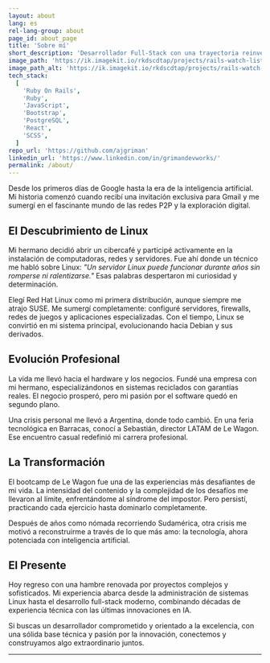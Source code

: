 ```yaml
---
layout: about
lang: es
rel-lang-group: about
page_id: about_page
title: 'Sobre mí'
short_description: 'Desarrollador Full-Stack con una trayectoria reinventada. Mi base de 25 años en sistemas y hardware es el cimiento de mi nueva carrera en el desarrollo de software'
image_path: 'https://ik.imagekit.io/rkdscdtap/projects/rails-watch-list2.png?updatedAt=1749384855468'
image_path_alt: 'https://ik.imagekit.io/rkdscdtap/projects/rails-watch-list3.png?updatedAt=1749384880152'
tech_stack:
  [
    'Ruby On Rails',
    'Ruby',
    'JavaScript',
    'Bootstrap',
    'PostgreSQL',
    'React',
    'SCSS',
  ]
repo_url: 'https://github.com/ajgriman'
linkedin_url: 'https://www.linkedin.com/in/grimandevworks/'
permalink: /about/
---
```


Desde los primeros días de Google hasta la era de la inteligencia artificial. Mi historia comenzó cuando recibí una invitación exclusiva para Gmail y me sumergí en el fascinante mundo de las redes P2P y la exploración digital.

## El Descubrimiento de Linux

Mi hermano decidió abrir un cibercafé y participé activamente en la instalación de computadoras, redes y servidores. Fue ahí donde un técnico me habló sobre Linux: _"Un servidor Linux puede funcionar durante años sin romperse ni ralentizarse."_ Esas palabras despertaron mi curiosidad y determinación.

Elegí Red Hat Linux como mi primera distribución, aunque siempre me atrajo SUSE. Me sumergí completamente: configuré servidores, firewalls, redes de juegos y aplicaciones especializadas. Con el tiempo, Linux se convirtió en mi sistema principal, evolucionando hacia Debian y sus derivados.

## Evolución Profesional

La vida me llevó hacia el hardware y los negocios. Fundé una empresa con mi hermano, especializándonos en sistemas reciclados con garantías reales. El negocio prosperó, pero mi pasión por el software quedó en segundo plano.

Una crisis personal me llevó a Argentina, donde todo cambió. En una feria tecnológica en Barracas, conocí a Sebastián, director LATAM de Le Wagon. Ese encuentro casual redefinió mi carrera profesional.

## La Transformación

El bootcamp de Le Wagon fue una de las experiencias más desafiantes de mi vida. La intensidad del contenido y la complejidad de los desafíos me llevaron al límite, enfrentándome al síndrome del impostor. Pero persistí, practicando cada ejercicio hasta dominarlo completamente.

Después de años como nómada recorriendo Sudamérica, otra crisis me motivó a reconstruirme a través de lo que más amo: la tecnología, ahora potenciada con inteligencia artificial.

## El Presente

Hoy regreso con una hambre renovada por proyectos complejos y sofisticados. Mi experiencia abarca desde la administración de sistemas Linux hasta el desarrollo full-stack moderno, combinando décadas de experiencia técnica con las últimas innovaciones en IA.

Si buscas un desarrollador comprometido y orientado a la excelencia, con una sólida base técnica y pasión por la innovación, conectemos y construyamos algo extraordinario juntos.

---
